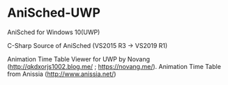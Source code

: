 # AniSched-UWP
AniSched for Windows 10(UWP)

C-Sharp Source of AniSched (VS2015 R3 -> VS2019 R1)

Animation Time Table Viewer for UWP by Novang (http://qkdxorjs1002.blog.me/ ; https://novang.me/).
Animation Time Table from Anissia (http://www.anissia.net/)
